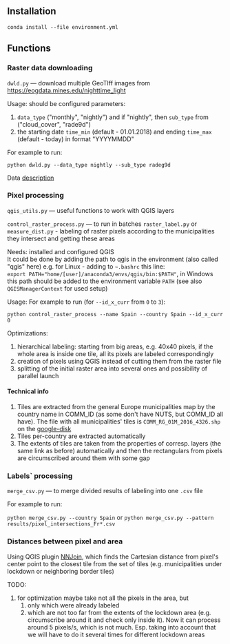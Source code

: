 ## Installation
`conda install --file environment.yml`

## Functions
### Raster data downloading
`dwld.py` —  download multiple GeoTIff images from https://eogdata.mines.edu/nighttime_light

Usage: should be configured parameters:
1) `data_type` ("monthly", "nightly") 
and if "nightly", then `sub_type` from ("cloud_cover", "rade9d")
2) the starting date `time_min` (default - 01.01.2018) and ending `time_max` (default - today) in format "YYYYMMDD"

For example to run:

`python dwld.py --data_type nightly --sub_type radeg9d`

Data [description](https://eogdata.mines.edu/products/vnl/)

### Pixel processing
`qgis_utils.py` — useful functions to work with QGIS layers

`control_raster_process.py` —  to run in batches `raster_label.py` or `measure_dist.py` - labeling of raster pixels according 
to the municipalities they intersect and getting these areas

Needs: installed and configured QGIS\
It could be done by adding the path to qgis in the 
environment (also called "qgis" here) e.g. for Linux - adding to 
`~.bashrc` this line:\
`export PATH="home/[user]/anaconda3/envs/qgis/bin:$PATH"`,
in Windows this path should be added to the environment 
variable `PATH`
(see also `QGISManagerContext` for used setup)

Usage:
For example to run (for `--id_x_curr` from `0` to `3`):

`python control_raster_process --name Spain --country Spain --id_x_curr 0 `

Optimizations:
1) hierarchical labeling: starting from big areas, e.g. 40x40 pixels, if the whole area is inside one tile, 
all its pixels are labeled correspondingly
2) creation of pixels using QGIS instead of cutting them from the raster file
3) splitting of the initial raster area into several ones and possibility of parallel launch

#### Technical info
1) Tiles are extracted from the general Europe municipalities map by the country name in COMM_ID
   (as some don't have NUTS, but COMM_ID all have).
   The file with all municipalities' tiles is `COMM_RG_01M_2016_4326.shp` 
   on the [google-disk](https://drive.google.com/drive/folders/1bJRAxose2mekKBZHRilsgRgMzOK5i6yl?usp=sharing)
2) Tiles per-country are extracted automatically
3) The extents of tiles are taken from the properties of corresp. layers (the same link as before) automatically and then the rectangulars 
   from pixels are circumscribed around them with some gap
   
### Labels` processing
`merge_csv.py` — to merge divided results of labeling into one `.csv` file

For example to run:

`python merge_csv.py --country Spain` or `python merge_csv.py --pattern results/pixel_intersections_Fr*.csv`

### Distances between pixel and area

Using QGIS plugin [NNJoin](http://arken.nmbu.no/~havatv/gis/qgisplugins/NNJoin/), 
which finds the Cartesian distance from pixel's center point to the closest tile from the set of tiles
(e.g. municipalities under lockdown or neighboring border tiles)

TODO:
1) for optimization maybe take not all the pixels in the area, but
   1) only which were already labeled
   2) which are not too far from the extents of the lockdown area 
      (e.g. circumscribe around it and check only inside it). 
      Now it can process around 5 pixels/s, which is not much.
      Esp. taking into account that we will have to do it several times for different
      lockdown areas
